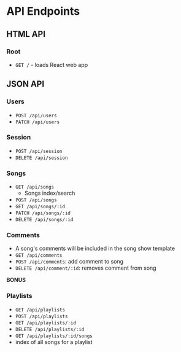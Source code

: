 # API Endpoints

## HTML API

### Root

- `GET /` - loads React web app

## JSON API

### Users

- `POST /api/users`
- `PATCH /api/users`

### Session

- `POST /api/session`
- `DELETE /api/session`

### Songs

- `GET /api/songs`
  - Songs index/search
- `POST /api/songs`
- `GET /api/songs/:id`
- `PATCH /api/songs/:id`
- `DELETE /api/songs/:id`


### Comments

- A song's comments will be included in the song show template
- `GET /api/comments`
- `POST /api/comments`: add comment to song
- `DELETE /api/comment/:id`: removes comment from song

**BONUS**
### Playlists

  - `GET /api/playlists`
  - `POST /api/playlists`
  - `GET /api/playlists/:id`
  - `DELETE /api/playlists/:id`
  - `GET /api/playlists/:id/songs`
  - index of all songs for a playlist
